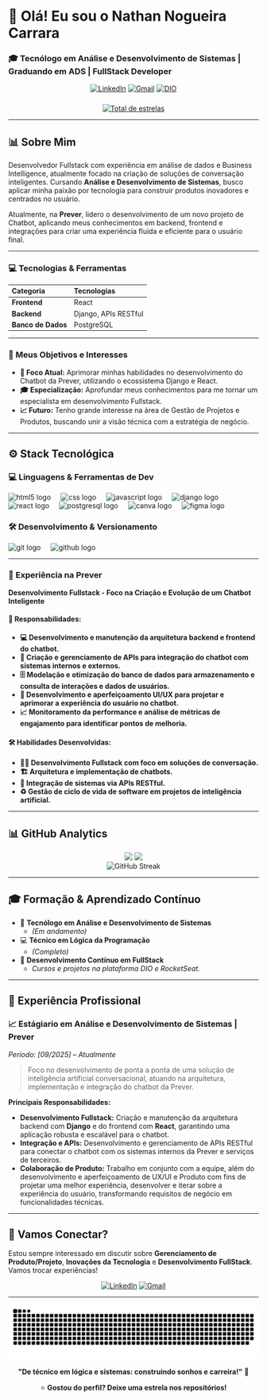 # 👋 Olá! Eu sou o Nathan Nogueira Carrara
### 🎓 Tecnólogo em Análise e Desenvolvimento de Sistemas | Graduando em ADS | FullStack Developer

<div align="center">
  
[![LinkedIn](https://img.shields.io/badge/-LinkedIn-%230077B5?style=for-the-badge&logo=linkedin&logoColor=white)](https://www.linkedin.com/in/nathan-nogueira-carrara)
[![Gmail](https://img.shields.io/badge/-Gmail-%23EA4335?style=for-the-badge&logo=gmail&logoColor=white)](mailto:nathancarraranogueira@gmail.com)
[![DIO](https://img.shields.io/badge/-DIO%20Profile-8A2BE2?style=for-the-badge)](https://web.dio.me/users/nathancarraranogueira)

###

<a href="https://github.com/GuilhermeVicenteFigueira?tab=repositories">
    <img 
        alt="Total de estrelas" 
        title="Total de estrelas no GitHub" 
        src="https://custom-icon-badges.demolab.com/github/stars/Neitolas?color=55960c&style=for-the-badge&labelColor=488207&logo=star&label=Estrelas"
    />
</a>

</div>

---

## 📊 Sobre Mim

Desenvolvedor Fullstack com experiência em análise de dados e Business Intelligence, atualmente focado na criação de soluções de conversação inteligentes. Cursando **Análise e Desenvolvimento de Sistemas**, busco aplicar minha paixão por tecnologia para construir produtos inovadores e centrados no usuário.

Atualmente, na **Prever**, lidero o desenvolvimento de um novo projeto de Chatbot, aplicando meus conhecimentos em backend, frontend e integrações para criar uma experiência fluida e eficiente para o usuário final.

---

### 💻 Tecnologias & Ferramentas

| Categoria | Tecnologias |
| :--- | :--- |
| **Frontend** | React |
| **Backend** | Django, APIs RESTful |
| **Banco de Dados** | PostgreSQL |

---

### 🌱 Meus Objetivos e Interesses

- **🚀 Foco Atual:** Aprimorar minhas habilidades no desenvolvimento do Chatbot da Prever, utilizando o ecossistema Django e React.
- **🎓 Especialização:** Aprofundar meus conhecimentos para me tornar um especialista em desenvolvimento Fullstack.
- **📈 Futuro:** Tenho grande interesse na área de Gestão de Projetos e Produtos, buscando unir a visão técnica com a estratégia de negócio.
  
---

## ⚙️ Stack Tecnológica

### 💻 **Linguagens & Ferramentas de Dev**
<div align="left">
  <img src="https://cdn.jsdelivr.net/gh/devicons/devicon/icons/html5/html5-original.svg" height="40" alt="html5 logo"  />
  <img width="12" />
  <img src="https://cdn.jsdelivr.net/gh/devicons/devicon/icons/css3/css3-original.svg" height="40" alt="css logo"  />
  <img width="12" />
  <img src="https://cdn.jsdelivr.net/gh/devicons/devicon/icons/javascript/javascript-original.svg" height="40" alt="javascript logo"  />
  <img width="12" />
  <img src="https://cdn.jsdelivr.net/gh/devicons/devicon/icons/django/django-plain.svg" height="40" alt="django logo"  />
  <img width="12" />
  <img src="https://cdn.jsdelivr.net/gh/devicons/devicon/icons/react/react-original.svg" height="40" alt="react logo"  />
  <img width="12" />
  <img src="https://cdn.jsdelivr.net/gh/devicons/devicon/icons/postgresql/postgresql-original.svg" height="40" alt="postgresql logo"  />
  <img width="12" />
  <img src="https://cdn.jsdelivr.net/gh/devicons/devicon/icons/canva/canva-original.svg" height="40" alt="canva logo"  />
  <img width="12" />
  <img src="https://cdn.jsdelivr.net/gh/devicons/devicon/icons/figma/figma-original.svg" height="40" alt="figma logo"  />
</div

---

### 🛠️ **Desenvolvimento & Versionamento**
<div align="left">
  <img src="https://cdn.jsdelivr.net/gh/devicons/devicon/icons/git/git-original.svg" height="40" alt="git logo"  />
  <img width="12" />
  <img src="https://cdn.jsdelivr.net/gh/devicons/devicon/icons/github/github-original.svg" height="40" alt="github logo"  />
</div>

---

</td>
<td width="50%">

### 🤖 Experiência na Prever

**Desenvolvimento Fullstack - Foco na Criação e Evolução de um Chatbot Inteligente**

#### 🚀 Responsabilidades:
* **💻 Desenvolvimento e manutenção da arquitetura backend e frontend do chatbot.**
* **🔗 Criação e gerenciamento de APIs para integração do chatbot com sistemas internos e externos.**
* **🗄️ Modelação e otimização do banco de dados para armazenamento e consulta de interações e dados de usuários.**
* **🤝 Desenvolvimento e aperfeiçoamento UI/UX para projetar e aprimorar a experiência do usuário no chatbot.**
* **📈 Monitoramento da performance e análise de métricas de engajamento para identificar pontos de melhoria.**

#### 🛠️ Habilidades Desenvolvidas:
* **👨‍💻 Desenvolvimento Fullstack com foco em soluções de conversação.**
* **🏗️ Arquitetura e implementação de chatbots.**
* **🔄 Integração de sistemas via APIs RESTful.**
* **♻️ Gestão de ciclo de vida de software em projetos de inteligência artificial.**

</td>
</tr>
</table>

---

## 📊 GitHub Analytics

<div align="center">
<img height="180em" src="https://github-readme-stats.vercel.app/api?username=neitolas&show_icons=true&theme=dark&title_color=12d456&text_color=12d456&icon_color=12d456&hide_border=true&locale=pt-br&include_all_commits=true&count_private=true"/>
<img height="180em" src="https://github-readme-stats.vercel.app/api/top-langs/?username=neitolas&layout=compact&theme=dark&title_color=12d456&text_color=12d456&hide_border=true&locale=pt-br&hide=html,css,php,java&langs_count=6"/>
</div>

<div align="center">
<img src="https://github-readme-streak-stats.herokuapp.com/?user=neitolas&theme=dark&hide_border=true&stroke=12d456&ring=12d456&fire=12d456&currStreakNum=12d456&sideNums=12d456&currStreakLabel=12d456&sideLabels=12d456&dates=12d456" alt="GitHub Streak"/>
</div>

---

## 🎓 Formação & Aprendizado Contínuo

- 🤖 **Tecnólogo em Análise e Desenvolvimento de Sistemas**
  - *(Em andamento)*
- 💻 **Técnico em Lógica da Programação**
  - *(Completo)*
- 📜 **Desenvolvimento Contínuo em FullStack**
  - *Cursos e projetos na plataforma DIO e RocketSeat.*

---

## 💼 Experiência Profissional

### 📈 Estágiario em Análise e Desenvolvimento de Sistemas | Prever
*Período: [09/2025] – Atualmente*

> Foco no desenvolvimento de ponta a ponta de uma solução de inteligência artificial conversacional, atuando na arquitetura, implementação e integração do chatbot da Prever.

**Principais Responsabilidades:**
- **Desenvolvimento Fullstack:** Criação e manutenção da arquitetura backend com **Django** e do frontend com **React**, garantindo uma aplicação robusta e escalável para o chatbot.
- **Integração e APIs:** Desenvolvimento e gerenciamento de APIs RESTful para conectar o chatbot com os sistemas internos da Prever e serviços de terceiros.
- **Colaboração de Produto:** Trabalho em conjunto com a equipe, além do desenvolvimento e aperfeiçoamento de UX/UI e Produto com fins de projetar uma melhor experiência, desenvolver e iterar sobre a experiência do usuário, transformando requisitos de negócio em funcionalidades técnicas.

---

## 🤝 Vamos Conectar?

Estou sempre interessado em discutir sobre **Gerenciamento de Produto/Projeto**, **Inovações da Tecnologia** e **Desenvolvimento FullStack**. Vamos trocar experiências!

<div align="center">

[![LinkedIn](https://img.shields.io/badge/LinkedIn-Vamos%20conversar!-blue?style=for-the-badge&logo=linkedin)](https://www.linkedin.com/in/nathan-nogueira-carrara)
[![Gmail](https://img.shields.io/badge/Gmail-Envie%20um%20email-red?style=for-the-badge&logo=gmail)](mailto:nathancarraranogueira@gmail.com)

</div>

---

<div align="center">
<img src="https://raw.githubusercontent.com/platane/snk/output/github-contribution-grid-snake-dark.svg" alt="Snake animation" />
</div>

<div align="center">
  
**"De técnico em lógica e sistemas: construindo sonhos e carreira!"** 🚀

⭐ **Gostou do perfil? Deixe uma estrela nos repositórios!**

</div>
